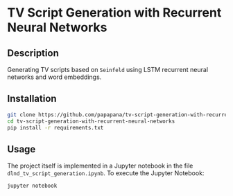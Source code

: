 # TV Script Generation with Recurrent Neural Networks

## Description

Generating TV scripts based on `Seinfeld` using LSTM recurrent neural networks and word embeddings.

## Installation

```bash
git clone https://github.com/papapana/tv-script-generation-with-recurrent-neural-networks.git
cd tv-script-generation-with-recurrent-neural-networks
pip install -r requirements.txt
```

## Usage

The project itself is implemented in a Jupyter notebook in the file `dlnd_tv_script_generation.ipynb`.
To execute the Jupyter Notebook:

```bash
jupyter notebook
```

